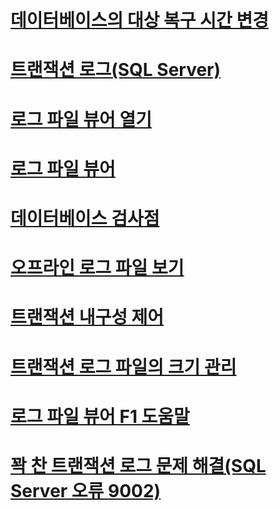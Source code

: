 # [데이터베이스의 대상 복구 시간 변경](change-the-target-recovery-time-of-a-database-sql-server.md)
# [트랜잭션 로그(SQL Server)](the-transaction-log-sql-server.md)
# [로그 파일 뷰어 열기](open-log-file-viewer.md)
# [로그 파일 뷰어](log-file-viewer.md)
# [데이터베이스 검사점](database-checkpoints-sql-server.md)
# [오프라인 로그 파일 보기](view-offline-log-files.md)
# [트랜잭션 내구성 제어](control-transaction-durability.md)
# [트랜잭션 로그 파일의 크기 관리](manage-the-size-of-the-transaction-log-file.md)
# [로그 파일 뷰어 F1 도움말](log-file-viewer-f1-help.md)
# [꽉 찬 트랜잭션 로그 문제 해결(SQL Server 오류 9002)](troubleshoot-a-full-transaction-log-sql-server-error-9002.md)
